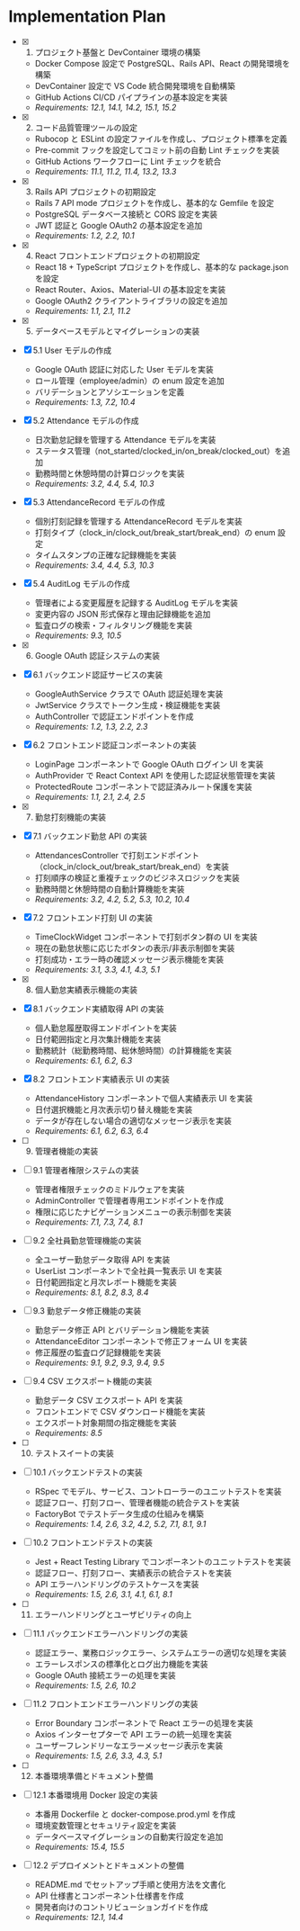# Implementation Plan

- [x] 1. プロジェクト基盤と DevContainer 環境の構築

  - Docker Compose 設定で PostgreSQL、Rails API、React の開発環境を構築
  - DevContainer 設定で VS Code 統合開発環境を自動構築
  - GitHub Actions CI/CD パイプラインの基本設定を実装
  - _Requirements: 12.1, 14.1, 14.2, 15.1, 15.2_

- [x] 2. コード品質管理ツールの設定

  - Rubocop と ESLint の設定ファイルを作成し、プロジェクト標準を定義
  - Pre-commit フックを設定してコミット前の自動 Lint チェックを実装
  - GitHub Actions ワークフローに Lint チェックを統合
  - _Requirements: 11.1, 11.2, 11.4, 13.2, 13.3_

- [x] 3. Rails API プロジェクトの初期設定

  - Rails 7 API mode プロジェクトを作成し、基本的な Gemfile を設定
  - PostgreSQL データベース接続と CORS 設定を実装
  - JWT 認証と Google OAuth2 の基本設定を追加
  - _Requirements: 1.2, 2.2, 10.1_

- [x] 4. React フロントエンドプロジェクトの初期設定

  - React 18 + TypeScript プロジェクトを作成し、基本的な package.json を設定
  - React Router、Axios、Material-UI の基本設定を実装
  - Google OAuth2 クライアントライブラリの設定を追加
  - _Requirements: 1.1, 2.1, 11.2_

- [x] 5. データベースモデルとマイグレーションの実装
- [x] 5.1 User モデルの作成

  - Google OAuth 認証に対応した User モデルを実装
  - ロール管理（employee/admin）の enum 設定を追加
  - バリデーションとアソシエーションを定義
  - _Requirements: 1.3, 7.2, 10.4_

- [x] 5.2 Attendance モデルの作成

  - 日次勤怠記録を管理する Attendance モデルを実装
  - ステータス管理（not_started/clocked_in/on_break/clocked_out）を追加
  - 勤務時間と休憩時間の計算ロジックを実装
  - _Requirements: 3.2, 4.4, 5.4, 10.3_

- [x] 5.3 AttendanceRecord モデルの作成

  - 個別打刻記録を管理する AttendanceRecord モデルを実装
  - 打刻タイプ（clock_in/clock_out/break_start/break_end）の enum 設定
  - タイムスタンプの正確な記録機能を実装
  - _Requirements: 3.4, 4.4, 5.3, 10.3_

- [x] 5.4 AuditLog モデルの作成

  - 管理者による変更履歴を記録する AuditLog モデルを実装
  - 変更内容の JSON 形式保存と理由記録機能を追加
  - 監査ログの検索・フィルタリング機能を実装
  - _Requirements: 9.3, 10.5_

- [x] 6. Google OAuth 認証システムの実装
- [x] 6.1 バックエンド認証サービスの実装

  - GoogleAuthService クラスで OAuth 認証処理を実装
  - JwtService クラスでトークン生成・検証機能を実装
  - AuthController で認証エンドポイントを作成
  - _Requirements: 1.2, 1.3, 2.2, 2.3_

- [x] 6.2 フロントエンド認証コンポーネントの実装

  - LoginPage コンポーネントで Google OAuth ログイン UI を実装
  - AuthProvider で React Context API を使用した認証状態管理を実装
  - ProtectedRoute コンポーネントで認証済みルート保護を実装
  - _Requirements: 1.1, 2.1, 2.4, 2.5_

- [x] 7. 勤怠打刻機能の実装
- [x] 7.1 バックエンド勤怠 API の実装

  - AttendancesController で打刻エンドポイント（clock_in/clock_out/break_start/break_end）を実装
  - 打刻順序の検証と重複チェックのビジネスロジックを実装
  - 勤務時間と休憩時間の自動計算機能を実装
  - _Requirements: 3.2, 4.2, 5.2, 5.3, 10.2, 10.4_

- [x] 7.2 フロントエンド打刻 UI の実装

  - TimeClockWidget コンポーネントで打刻ボタン群の UI を実装
  - 現在の勤怠状態に応じたボタンの表示/非表示制御を実装
  - 打刻成功・エラー時の確認メッセージ表示機能を実装
  - _Requirements: 3.1, 3.3, 4.1, 4.3, 5.1_

- [x] 8. 個人勤怠実績表示機能の実装
- [x] 8.1 バックエンド実績取得 API の実装

  - 個人勤怠履歴取得エンドポイントを実装
  - 日付範囲指定と月次集計機能を実装
  - 勤務統計（総勤務時間、総休憩時間）の計算機能を実装
  - _Requirements: 6.1, 6.2, 6.3_

- [x] 8.2 フロントエンド実績表示 UI の実装

  - AttendanceHistory コンポーネントで個人実績表示 UI を実装
  - 日付選択機能と月次表示切り替え機能を実装
  - データが存在しない場合の適切なメッセージ表示を実装
  - _Requirements: 6.1, 6.2, 6.3, 6.4_

- [ ] 9. 管理者機能の実装
- [ ] 9.1 管理者権限システムの実装

  - 管理者権限チェックのミドルウェアを実装
  - AdminController で管理者専用エンドポイントを作成
  - 権限に応じたナビゲーションメニューの表示制御を実装
  - _Requirements: 7.1, 7.3, 7.4, 8.1_

- [ ] 9.2 全社員勤怠管理機能の実装

  - 全ユーザー勤怠データ取得 API を実装
  - UserList コンポーネントで全社員一覧表示 UI を実装
  - 日付範囲指定と月次レポート機能を実装
  - _Requirements: 8.1, 8.2, 8.3, 8.4_

- [ ] 9.3 勤怠データ修正機能の実装

  - 勤怠データ修正 API とバリデーション機能を実装
  - AttendanceEditor コンポーネントで修正フォーム UI を実装
  - 修正履歴の監査ログ記録機能を実装
  - _Requirements: 9.1, 9.2, 9.3, 9.4, 9.5_

- [ ] 9.4 CSV エクスポート機能の実装

  - 勤怠データ CSV エクスポート API を実装
  - フロントエンドで CSV ダウンロード機能を実装
  - エクスポート対象期間の指定機能を実装
  - _Requirements: 8.5_

- [ ] 10. テストスイートの実装
- [ ] 10.1 バックエンドテストの実装

  - RSpec でモデル、サービス、コントローラーのユニットテストを実装
  - 認証フロー、打刻フロー、管理者機能の統合テストを実装
  - FactoryBot でテストデータ生成の仕組みを構築
  - _Requirements: 1.4, 2.6, 3.2, 4.2, 5.2, 7.1, 8.1, 9.1_

- [ ] 10.2 フロントエンドテストの実装

  - Jest + React Testing Library でコンポーネントのユニットテストを実装
  - 認証フロー、打刻フロー、実績表示の統合テストを実装
  - API エラーハンドリングのテストケースを実装
  - _Requirements: 1.5, 2.6, 3.1, 4.1, 6.1, 8.1_

- [ ] 11. エラーハンドリングとユーザビリティの向上
- [ ] 11.1 バックエンドエラーハンドリングの実装

  - 認証エラー、業務ロジックエラー、システムエラーの適切な処理を実装
  - エラーレスポンスの標準化とログ出力機能を実装
  - Google OAuth 接続エラーの処理を実装
  - _Requirements: 1.5, 2.6, 10.2_

- [ ] 11.2 フロントエンドエラーハンドリングの実装

  - Error Boundary コンポーネントで React エラーの処理を実装
  - Axios インターセプターで API エラーの統一処理を実装
  - ユーザーフレンドリーなエラーメッセージ表示を実装
  - _Requirements: 1.5, 2.6, 3.3, 4.3, 5.1_

- [ ] 12. 本番環境準備とドキュメント整備
- [ ] 12.1 本番環境用 Docker 設定の実装

  - 本番用 Dockerfile と docker-compose.prod.yml を作成
  - 環境変数管理とセキュリティ設定を実装
  - データベースマイグレーションの自動実行設定を追加
  - _Requirements: 15.4, 15.5_

- [ ] 12.2 デプロイメントとドキュメントの整備
  - README.md でセットアップ手順と使用方法を文書化
  - API 仕様書とコンポーネント仕様書を作成
  - 開発者向けのコントリビューションガイドを作成
  - _Requirements: 12.1, 14.4_
